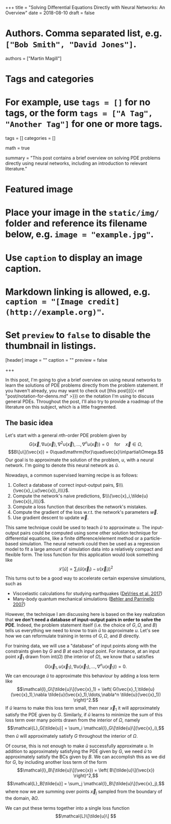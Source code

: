 +++
title = "Solving Differential Equations Directly with Neural Networks: An Overview"
date = 2018-08-10
draft = false

# Authors. Comma separated list, e.g. `["Bob Smith", "David Jones"]`.
authors = ["Martin Magill"]

# Tags and categories
# For example, use `tags = []` for no tags, or the form `tags = ["A Tag", "Another Tag"]` for one or more tags.
tags = []
categories = []

math = true

summary = "This post contains a brief overview on solving PDE problems directly using neural networks, including an introduction to relevant literature."

# Featured image
# Place your image in the `static/img/` folder and reference its filename below, e.g. `image = "example.jpg"`.
# Use `caption` to display an image caption.
#   Markdown linking is allowed, e.g. `caption = "[Image credit](http://example.org)"`.
# Set `preview` to `false` to disable the thumbnail in listings.
[header]
image = ""
caption = ""
preview = false

+++


In this post, I'm going to give a brief overview on using neural networks to learn the solutions of PDE problems directly from the problem statement.
If you haven't already, you may want to check out [this post]({{< ref "post/notation-for-denns.md" >}}) on the notation I'm using to discuss general PDEs.
Throughout the post, I'll also try to provide a roadmap of the literature on this subject, which is a little fragmented.


## The basic idea

Let's start with a general $n$th-order PDE problem given by
$$G(\vec{x},\nabla u(\vec{x}),\nabla^2 u(\vec{x}),\ldots,\nabla^n u(\vec{x})) = 0\quad\mathrm{for}\quad\vec{x}\in\Omega,$$
$$B\[u\](\vec{x}) = 0\quad\mathrm{for}\quad\vec{x}\in\partial\Omega.$$
Our goal is to approximate the solution of the problem, $u$, with a neural network.
I'm going to denote this neural network as $\tilde{u}$.

Nowadays, a common supervised learning recipe is as follows:

1. Collect a database of correct input-output pairs, $\\\{\vec{x}_i,u(\vec{x})_i\\\}$.
2. Compute the network's naive predictions, $\\\{\vec{x}_i,\tilde{u}(\vec{x})_i\\\}$.
3. Compute a loss function that describes the network's mistakes.
4. Compute the gradient of the loss w.r.t. the network's parameters $\vec{w}$.
5. Use gradient descent to update $\vec{w}$.

This same technique could be used to teach $\tilde{u}$ to approximate $u$.
The input-output pairs could be computed using some other solution technique for differential equations, like a finite difference/element method or a particle-based simulation.
The neural network could then be used as a regression model to fit a large amount of simulation data into a relatively compact and flexible form.
The loss function for this application would look something like
$$\mathcal{L}[\tilde{u}] = \sum_i \left( \tilde{u}(\vec{x}_i) - u(\vec{x}_i) \right)^2$$
This turns out to be a good way to accelerate certain expensive simulations, such as

* Viscoelastic calculations for studying earthquakes ([DeVries et al. 2017](https://arxiv.org/abs/1701.08884))
* Many-body quantum mechanical simulations ([Behler and Parrinello 2007](https://journals.aps.org/prl/abstract/10.1103/PhysRevLett.98.146401))

However, the technique I am discussing here is based on the key realization that **we don't need a database of input-output pairs in order to solve the PDE**.
Indeed, the problem statement itself (i.e. the choice of $G,\Omega$, and $B$) tells us everything we need to know to train $\tilde{u}$ to approximate $u$.
Let's see how we can reformulate training in terms of $G,\Omega$, and $B$ directly.

For training data, we will use a "database" of input points along with the constraints given by $G$ and $B$ at each input point.
For instance, at an input point $\vec{x}_1$ drawn from $\mathrm{int}(\Omega)$ (the interior of $\Omega$), we know that $u$ satisfies
$$G(\vec{x}_1,u(\vec{x}_1),\nabla u(\vec{x}_1),\ldots,\nabla^n u(\vec{x}_1)) = 0.$$
We can encourage $\tilde{u}$ to approximate this behaviour by adding a loss term like
$$\mathcal{l}_G\[\tilde{u}\](\vec{x}_1) = \left( G(\vec{x}_1,\tilde{u}(\vec{x}_1),\nabla \tilde{u}(\vec{x}_1),\ldots,\nabla^n \tilde{u}(\vec{x}_1)) \right)^2.$$
If $\tilde{u}$ learns to make this loss term small, then near $\vec{x}_1$ it will approximately satisfy the PDE given by $G$.
Similarly, if $\tilde{u}$ learns to minimize the sum of this loss term over many points drawn from the interior of $\Omega$, namely
$$\mathcal{L}_G[\tilde{u}] = \sum_i \mathcal{l}_G\[\tilde{u}\](\vec{x}_i),$$
then $\tilde{u}$ will approximately satisfy $G$ throughout the interior of $\Omega$.

Of course, this is not enough to make $\tilde{u}$ successfully approximate $u$.
In addition to approximately satisfying the PDE given by $G$, we need $\tilde{u}$ to approximately satisfy the BCs given by $B$.
We can accomplish this as we did for $G$, by including another loss term of the form
$$\mathcal{l}_B\[\tilde{u}\](\vec{x}) = \left( B\[\tilde{u}\](\vec{x}) \right)^2,$$
$$\mathcal{L}_B[\tilde{u}] = \sum_j \mathcal{l}_B\[\tilde{u}\](\vec{x}_j),$$
where now we are summing over points $\vec{x}_j$ sampled from the boundary of the domain, $\partial \Omega$.

We can put these terms together into a single loss function
$$\mathcal{L}\[\tilde{u}\] $$



